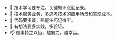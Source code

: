 - 👋 技术学习要专注，关键知识点勤记录。
- 👀 技术服务业务，多思考技术的应用场景和实现成本。
- 🌱 代码要多敲，熟能生巧记得牢。
- 💞️ 有想法要多实践，多验证。
- 📫 做事持之以恒，越努力，越幸运。
